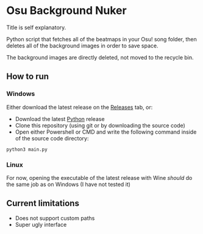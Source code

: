 # Osu Background Nuker

Title is self explanatory.

Python script that fetches all of the beatmaps in your Osu! song folder, then deletes all of the background images in order to save space.

The background images are directly deleted, not moved to the recycle bin.

## How to run

### Windows

Either download the latest release on the [Releases](https://github.com/AmineLeCepe/OsuBackgroundNuker/releases) tab, or:

- Download the latest [Python](https://www.python.org/downloads/) release
- Clone this repository (using git or by downloading the source code)
- Open either Powershell or CMD and write the following command inside of the source code directory:
```
python3 main.py
```

### Linux

For now, opening the executable of the latest release with Wine *should* do the same job as on Windows (I have not tested it)

## Current limitations

- Does not support custom paths
- Super ugly interface


